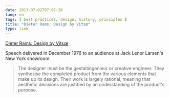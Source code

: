 ```yaml
---
date: 2013-07-02T07:07:28
lang: en
tags: [ best practices, design, history, principles ]
title: "Dieter Rams: Design by Vitsœ"
type: link
---
```


[Dieter Rams: Design by Vitsœ](https://www.vitsoe.com/files/assets/1000/17/VITSOE_Dieter_Rams_speech.pdf)

Speech delivered in December 1976 to an audience at Jack Lenor Larsen's New York showroom:

> The designer must be the gestaltingenieur or creative engineer. They
> synthesise the completed product from the various elements that make
> up its design. Their work is largely rational, meaning that aesthetic
> decisions are justified by an understanding of the product's purpose.

